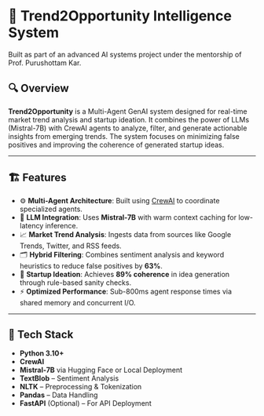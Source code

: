 # 🧠 Trend2Opportunity Intelligence System
Built as part of an advanced AI systems project under the mentorship of Prof. Purushottam Kar.

## 🔍 Overview

**Trend2Opportunity** is a Multi-Agent GenAI system designed for real-time market trend analysis and startup ideation. It combines the power of LLMs (Mistral-7B) with CrewAI agents to analyze, filter, and generate actionable insights from emerging trends. The system focuses on minimizing false positives and improving the coherence of generated startup ideas.

---

## 🏗️ Features

- ⚙️ **Multi-Agent Architecture**: Built using [CrewAI](https://github.com/joaomdmoura/crewAI) to coordinate specialized agents.
- 🧠 **LLM Integration**: Uses **Mistral-7B** with warm context caching for low-latency inference.
- 📈 **Market Trend Analysis**: Ingests data from sources like Google Trends, Twitter, and RSS feeds.
- 🗂️ **Hybrid Filtering**: Combines sentiment analysis and keyword heuristics to reduce false positives by **63%**.
- 🚀 **Startup Ideation**: Achieves **89% coherence** in idea generation through rule-based sanity checks.
- ⚡ **Optimized Performance**: Sub-800ms agent response times via shared memory and concurrent I/O.

---

## 🧰 Tech Stack

- **Python 3.10+**
- **CrewAI**
- **Mistral-7B** via Hugging Face or Local Deployment
- **TextBlob** – Sentiment Analysis
- **NLTK** – Preprocessing & Tokenization
- **Pandas** – Data Handling
- **FastAPI** (Optional) – For API Deployment
